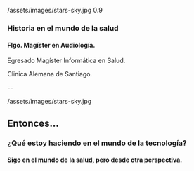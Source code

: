 <backgroundimage>/assets/images/stars-sky.jpg</backgroundimage>
<backgroundimageopacity>0.9</backgroundimageopacity>

<h3 class="white">Historia en el mundo de la salud</h3>

<h4 class="fragment white">
  <span class="pink">Flgo. Magíster en Audiología.</span></p>
</h4>


<p class="fragment lightning">Egresado Magíster Informática en Salud.<p>
<p class="fragment lightning"> Clinica Alemana de Santiago.</span>

--

<backgroundimage>/assets/images/stars-sky.jpg</backgroundimage>

<h2 class="purple">Entonces...</h2>
<h3 class="white">¿Qué estoy haciendo en el mundo de la tecnología?</h3>

<h4 class="fragment lightning">
  Sigo en el mundo de la salud, pero desde otra perspectiva.
</h4>
